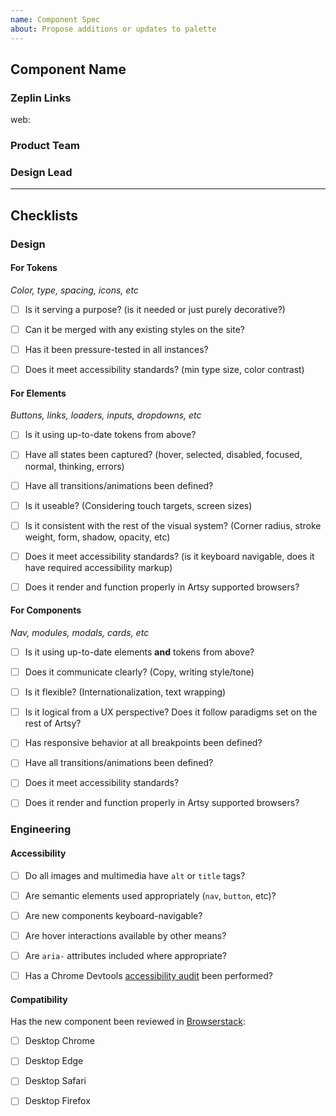 ```yaml
---
name: Component Spec
about: Propose additions or updates to palette
---
```


<!-- Title should be formatted as
  [NEW|UPDATE] Path / To / Component
-->

## Component Name

### Zeplin Links

web: <!-- https://zpl.io/aabbccd -->

### Product Team

<!-- Purchase/Sell/etc -->

### Design Lead

<!-- @person -->

<!-- optional
### Additional Info
 Add any additional information here that might not be covered by the spec. Remove if not needed.
-->

---

## Checklists

### Design

<!-- Keep the section (token/element/component) that is appropriate and delete the others -->

#### For Tokens

_*Color, type, spacing, icons, etc*_

- [ ] Is it serving a purpose? (is it needed or just purely decorative?)

- [ ] Can it be merged with any existing styles on the site?

- [ ] Has it been pressure-tested in all instances?

- [ ] Does it meet accessibility standards? (min type size, color contrast)

#### For Elements

_*Buttons, links, loaders, inputs, dropdowns, etc*_

- [ ] Is it using up-to-date tokens from above?

- [ ] Have all states been captured? (hover, selected, disabled, focused, normal, thinking, errors)

- [ ] Have all transitions/animations been defined?

- [ ] Is it useable? (Considering touch targets, screen sizes)

- [ ] Is it consistent with the rest of the visual system? (Corner radius, stroke weight, form, shadow, opacity, etc)

- [ ] Does it meet accessibility standards? (is it keyboard navigable, does it have required accessibility markup)

- [ ] Does it render and function properly in Artsy supported browsers?

#### For Components

_*Nav, modules, modals, cards, etc*_

- [ ] Is it using up-to-date elements **and** tokens from above?

- [ ] Does it communicate clearly? (Copy, writing style/tone)

- [ ] Is it flexible? (Internationalization, text wrapping)

- [ ] Is it logical from a UX perspective? Does it follow paradigms set on the rest of Artsy?

- [ ] Has responsive behavior at all breakpoints been defined?

- [ ] Have all transitions/animations been defined?

- [ ] Does it meet accessibility standards?

- [ ] Does it render and function properly in Artsy supported browsers?

### Engineering

#### Accessibility

- [ ] Do all images and multimedia have `alt` or `title` tags?

- [ ] Are semantic elements used appropriately (`nav`, `button`, etc)?

- [ ] Are new components keyboard-navigable?

- [ ] Are hover interactions available by other means?

- [ ] Are `aria-` attributes included where appropriate?

- [ ] Has a Chrome Devtools [accessibility audit](https://developers.google.com/web/tools/chrome-devtools/accessibility/reference#audits) been performed?

#### Compatibility

Has the new component been reviewed in [Browserstack](https://live.browserstack.com/dashboard):

- [ ] Desktop Chrome

- [ ] Desktop Edge

- [ ] Desktop Safari

- [ ] Desktop Firefox
